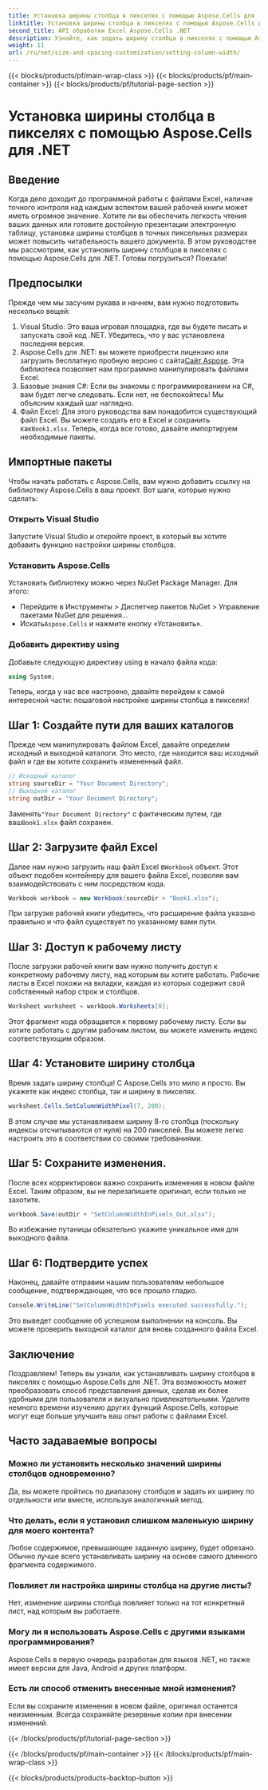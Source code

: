 ```yaml
---
title: Установка ширины столбца в пикселях с помощью Aspose.Cells для .NET
linktitle: Установка ширины столбца в пикселях с помощью Aspose.Cells для .NET
second_title: API обработки Excel Aspose.Cells .NET
description: Узнайте, как задать ширину столбца в пикселях с помощью Aspose.Cells для .NET. Улучшите свои файлы Excel с помощью этого простого пошагового руководства.
weight: 11
url: /ru/net/size-and-spacing-customization/setting-column-width/
---
```


{{< blocks/products/pf/main-wrap-class >}}
{{< blocks/products/pf/main-container >}}
{{< blocks/products/pf/tutorial-page-section >}}

# Установка ширины столбца в пикселях с помощью Aspose.Cells для .NET

## Введение
Когда дело доходит до программной работы с файлами Excel, наличие точного контроля над каждым аспектом вашей рабочей книги может иметь огромное значение. Хотите ли вы обеспечить легкость чтения ваших данных или готовите достойную презентации электронную таблицу, установка ширины столбцов в точных пиксельных размерах может повысить читабельность вашего документа. В этом руководстве мы рассмотрим, как установить ширину столбцов в пикселях с помощью Aspose.Cells для .NET. Готовы погрузиться? Поехали!
## Предпосылки
Прежде чем мы засучим рукава и начнем, вам нужно подготовить несколько вещей:
1. Visual Studio: Это ваша игровая площадка, где вы будете писать и запускать свой код .NET. Убедитесь, что у вас установлена последняя версия.
2.  Aspose.Cells для .NET: вы можете приобрести лицензию или загрузить бесплатную пробную версию с сайта[Сайт Aspose](https://releases.aspose.com/cells/net/). Эта библиотека позволяет нам программно манипулировать файлами Excel.
3. Базовые знания C#: Если вы знакомы с программированием на C#, вам будет легче следовать. Если нет, не беспокойтесь! Мы объясним каждый шаг наглядно.
4.  Файл Excel: Для этого руководства вам понадобится существующий файл Excel. Вы можете создать его в Excel и сохранить как`Book1.xlsx`.
Теперь, когда все готово, давайте импортируем необходимые пакеты.
## Импортные пакеты
Чтобы начать работать с Aspose.Cells, вам нужно добавить ссылку на библиотеку Aspose.Cells в ваш проект. Вот шаги, которые нужно сделать:
### Открыть Visual Studio
Запустите Visual Studio и откройте проект, в который вы хотите добавить функцию настройки ширины столбцов.
### Установить Aspose.Cells
Установить библиотеку можно через NuGet Package Manager. Для этого:
- Перейдите в Инструменты > Диспетчер пакетов NuGet > Управление пакетами NuGet для решения…
-  Искать`Aspose.Cells` и нажмите кнопку «Установить».
### Добавить директиву using
Добавьте следующую директиву using в начало файла кода:
```csharp
using System;
```
Теперь, когда у нас все настроено, давайте перейдем к самой интересной части: пошаговой настройке ширины столбца в пикселях!
## Шаг 1: Создайте пути для ваших каталогов
Прежде чем манипулировать файлом Excel, давайте определим исходный и выходной каталоги. Это место, где находится ваш исходный файл и где вы хотите сохранить измененный файл.
```csharp
// Исходный каталог
string sourceDir = "Your Document Directory";
// Выходной каталог
string outDir = "Your Document Directory";
```
 Заменять`"Your Document Directory"` с фактическим путем, где ваш`Book1.xlsx` файл сохранен.
## Шаг 2: Загрузите файл Excel
 Далее нам нужно загрузить наш файл Excel в`Workbook` объект. Этот объект подобен контейнеру для вашего файла Excel, позволяя вам взаимодействовать с ним посредством кода.
```csharp
Workbook workbook = new Workbook(sourceDir + "Book1.xlsx");
```
При загрузке рабочей книги убедитесь, что расширение файла указано правильно и что файл существует по указанному вами пути.
## Шаг 3: Доступ к рабочему листу
После загрузки рабочей книги вам нужно получить доступ к конкретному рабочему листу, над которым вы хотите работать. Рабочие листы в Excel похожи на вкладки, каждая из которых содержит свой собственный набор строк и столбцов.
```csharp
Worksheet worksheet = workbook.Worksheets[0];
```
Этот фрагмент кода обращается к первому рабочему листу. Если вы хотите работать с другим рабочим листом, вы можете изменить индекс соответствующим образом.
## Шаг 4: Установите ширину столбца
Время задать ширину столбца! С Aspose.Cells это мило и просто. Вы укажете как индекс столбца, так и ширину в пикселях.
```csharp
worksheet.Cells.SetColumnWidthPixel(7, 200);
```
В этом случае мы устанавливаем ширину 8-го столбца (поскольку индексы отсчитываются от нуля) на 200 пикселей. Вы можете легко настроить это в соответствии со своими требованиями.
## Шаг 5: Сохраните изменения.
После всех корректировок важно сохранить изменения в новом файле Excel. Таким образом, вы не перезапишете оригинал, если только не захотите.
```csharp
workbook.Save(outDir + "SetColumnWidthInPixels_Out.xlsx");
```
Во избежание путаницы обязательно укажите уникальное имя для выходного файла.
## Шаг 6: Подтвердите успех
Наконец, давайте отправим нашим пользователям небольшое сообщение, подтверждающее, что все прошло гладко.
```csharp
Console.WriteLine("SetColumnWidthInPixels executed successfully.");
```
Это выведет сообщение об успешном выполнении на консоль. Вы можете проверить выходной каталог для вновь созданного файла Excel.
## Заключение
Поздравляем! Теперь вы узнали, как устанавливать ширину столбцов в пикселях с помощью Aspose.Cells для .NET. Эта возможность может преобразовать способ представления данных, сделав их более удобными для пользователя и визуально привлекательными. Уделите немного времени изучению других функций Aspose.Cells, которые могут еще больше улучшить ваш опыт работы с файлами Excel.
## Часто задаваемые вопросы
### Можно ли установить несколько значений ширины столбцов одновременно?
Да, вы можете пройтись по диапазону столбцов и задать их ширину по отдельности или вместе, используя аналогичный метод.
### Что делать, если я установил слишком маленькую ширину для моего контента?
Любое содержимое, превышающее заданную ширину, будет обрезано. Обычно лучше всего устанавливать ширину на основе самого длинного фрагмента содержимого.
### Повлияет ли настройка ширины столбца на другие листы?
Нет, изменение ширины столбца повлияет только на тот конкретный лист, над которым вы работаете.
### Могу ли я использовать Aspose.Cells с другими языками программирования?
Aspose.Cells в первую очередь разработан для языков .NET, но также имеет версии для Java, Android и других платформ.
### Есть ли способ отменить внесенные мной изменения?
Если вы сохраните изменения в новом файле, оригинал останется неизменным. Всегда сохраняйте резервные копии при внесении изменений.

{{< /blocks/products/pf/tutorial-page-section >}}

{{< /blocks/products/pf/main-container >}}
{{< /blocks/products/pf/main-wrap-class >}}

{{< blocks/products/products-backtop-button >}}
